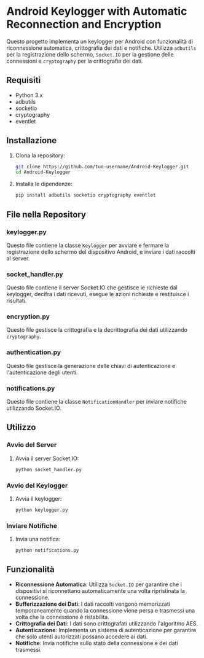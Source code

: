 # Android Keylogger with Automatic Reconnection and Encryption

Questo progetto implementa un keylogger per Android con funzionalità di riconnessione automatica, crittografia dei dati e notifiche. Utilizza `adbutils` per la registrazione dello schermo, `Socket.IO` per la gestione delle connessioni e `cryptography` per la crittografia dei dati.

## Requisiti

- Python 3.x
- adbutils
- socketio
- cryptography
- eventlet

## Installazione

1. Clona la repository:
    ```sh
    git clone https://github.com/tuo-username/Android-Keylogger.git
    cd Android-Keylogger
    ```

2. Installa le dipendenze:
    ```sh
    pip install adbutils socketio cryptography eventlet
    ```

## File nella Repository

### keylogger.py

Questo file contiene la classe `Keylogger` per avviare e fermare la registrazione dello schermo del dispositivo Android, e inviare i dati raccolti al server.

### socket_handler.py

Questo file contiene il server Socket.IO che gestisce le richieste dal keylogger, decifra i dati ricevuti, esegue le azioni richieste e restituisce i risultati.

### encryption.py

Questo file gestisce la crittografia e la decrittografia dei dati utilizzando `cryptography`.

### authentication.py

Questo file gestisce la generazione delle chiavi di autenticazione e l'autenticazione degli utenti.

### notifications.py

Questo file contiene la classe `NotificationHandler` per inviare notifiche utilizzando Socket.IO.

## Utilizzo

### Avvio del Server

1. Avvia il server Socket.IO:
    ```sh
    python socket_handler.py
    ```

### Avvio del Keylogger

1. Avvia il keylogger:
    ```sh
    python keylogger.py
    ```

### Inviare Notifiche

1. Invia una notifica:
    ```sh
    python notifications.py
    ```

## Funzionalità

- **Riconnessione Automatica**: Utilizza `Socket.IO` per garantire che i dispositivi si riconnettano automaticamente una volta ripristinata la connessione.
- **Bufferizzazione dei Dati**: I dati raccolti vengono memorizzati temporaneamente quando la connessione viene persa e trasmessi una volta che la connessione è ristabilita.
- **Crittografia dei Dati**: I dati sono crittografati utilizzando l'algoritmo AES.
- **Autenticazione**: Implementa un sistema di autenticazione per garantire che solo utenti autorizzati possano accedere ai dati.
- **Notifiche**: Invia notifiche sullo stato della connessione e dei dati trasmessi.

